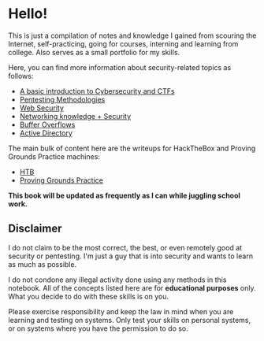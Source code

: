 # Hello!

This is just a compilation of notes and knowledge I gained from scouring the Internet, self-practicing, going for courses, interning and learning from college. Also serves as a small portfolio for my skills.&#x20;

Here, you can find more information about security-related topics as follows:

* [A basic introduction to Cybersecurity and CTFs](getting-started/ctfs.md)
* [Pentesting Methodologies](broken-reference)
* [Web Security](broken-reference)
* [Networking knowledge + Security](broken-reference)
* [Buffer Overflows](broken-reference)
* [Active Directory ](broken-reference)

The main bulk of content here are the writeups for HackTheBox and Proving Grounds Practice machines:

* [HTB](writeups/hackthebox/)
* [Proving Grounds Practice](writeups/proving-grounds-practice/)

**This book will be updated as frequently as I can while juggling school work.**

## Disclaimer

I do not claim to be the most correct, the best, or even remotely good at security or pentesting. I'm just a guy that is into security and wants to learn as much as possible.

I do not condone any illegal activity done using any methods in this notebook. All of the concepts listed here are for **educational purposes** only. What you decide to do with these skills is on you.&#x20;

Please exercise responsibility and keep the law in mind when you are learning and testing on systems. Only test your skills on personal systems, or on systems where you have the permission to do so.
